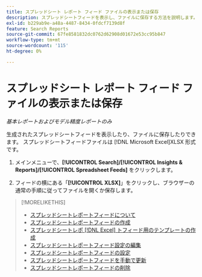 ```yaml
---
title: スプレッドシート レポート フィード ファイルの表示または保存
description: スプレッドシートフィードを表示し、ファイルに保存する方法を説明します。
exl-id: b229ab9e-a48a-4487-8434-0fdcf7139d8f
feature: Search Reports
source-git-commit: 67fe8581832dc0762d62908d01672e53cc95b847
workflow-type: tm+mt
source-wordcount: '115'
ht-degree: 0%

---
```


# スプレッドシート レポート フィード ファイルの表示または保存

*基本レポートおよびモデル精度レポートのみ*

生成されたスプレッドシートフィードを表示したり、ファイルに保存したりできます。 スプレッドシートフィードファイルは [!DNL Microsoft Excel]XLSX 形式です。

1. メインメニューで、**[!UICONTROL Search]/[!UICONTROL Insights & Reports]/[!UICONTROL Spreadsheet Feeds]** をクリックします。

1. フィードの横にある「**[!UICONTROL XLSX]**」をクリックし、ブラウザーの通常の手順に従ってファイルを開くか保存します。

>[!MORELIKETHIS]
>
>* [ スプレッドシートレポートフィードについて ](spreadsheet-feed-about.md)
>* [ スプレッドシートレポートフィードの作成 ](spreadsheet-feed-create.md)
>* [ スプレッドシートレポ  [!DNL Excel]  トフィード用のテンプレートの作成 ](spreadsheet-feed-create-excel-template.md)
>* [ スプレッドシートレポートフィード設定の編集 ](spreadsheet-feed-edit.md)
>* [ スプレッドシートレポートフィードの設定 ](spreadsheet-feed-settings.md)
>* [ スプレッドシートレポートフィードを手動で更新 ](spreadsheet-feed-refresh.md)
>* [ スプレッドシートレポートフィードの削除 ](spreadsheet-feed-delete.md)
